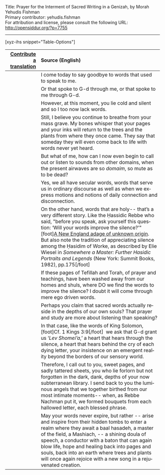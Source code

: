 <html>
<head></head>
<body>
Title: Prayer for the Interment of Sacred Writing in a Genizah, by Morah Yehudis Fishman<br />
Primary contributor: yehudis.fishman<br />
For attribution and license, please consult the following URL: <a href="http://opensiddur.org/?p=7755">http://opensiddur.org/?p=7755</a>
<p />
<hr />

[xyz-ihs snippet="Table-Options"]<table style="margin-left: auto; margin-right: auto;" class="draggable">
<thead><tr><th id="x" style="text-align: right;"><a href="/contributing/upload/">Contribute a translation</a></th><th style="text-align: left;">Source (English)</th></tr></thead>
<tbody>
<tr><td style="vertical-align:top;">
<div class="liturgy" lang="he">

</span></div></td>
 
<td style="vertical-align:top;">
<div class="english" lang="en">
I come today 
to say goodbye 
to words 
that used to speak to me.
</div></td></tr>


<tr><td style="vertical-align:top;">
<div class="liturgy" lang="he">

</span></div></td>
 
<td style="vertical-align:top;">
<div class="english" lang="en">
Or that spoke to G-d 
through me, 
or that spoke to me 
through G-d.
</div></td></tr>


<tr><td style="vertical-align:top;">
<div class="liturgy" lang="he">

</span></div></td>
 
<td style="vertical-align:top;">
<div class="english" lang="en">
However, at this moment, 
you lie cold 
and silent 
and so I too now lack words.
</div></td></tr>


<tr><td style="vertical-align:top;">
<div class="liturgy" lang="he">

</span></div></td>
 
<td style="vertical-align:top;">
<div class="english" lang="en">
Still, I believe you continue to breathe 
from your mass grave. 
My bones whisper 
that your pages and your inks 
will return to the trees and the plants 
from where they once came. 
They say that someday 
they will even come back to life 
with words never yet heard.
</div></td></tr>


<tr><td style="vertical-align:top;">
<div class="liturgy" lang="he">

</span></div></td>
 
<td style="vertical-align:top;">
<div class="english" lang="en">
But what of me, 
how can I now even begin to call out 
or listen to sounds from other domains, 
when the present airwaves are so <em>domaim</em>, 
so mute as to be dead?
</div></td></tr>


<tr><td style="vertical-align:top;">
<div class="liturgy" lang="he">

</span></div></td>
 
<td style="vertical-align:top;">
<div class="english" lang="en">
Yes, we all have secular words, 
words that serve us 
in ordinary discourse 
as well as when 
we express motions 
and notions 
of daily connection 
and disconnection.
</div></td></tr>


<tr><td style="vertical-align:top;">
<div class="liturgy" lang="he">

</span></div></td>
 
<td style="vertical-align:top;">
<div class="english" lang="en">
On the other hand, 
words that are holy-- 
that’s a very different story. 
Like the Ḥassidic Rebbe who said, 
"before you speak, 
ask yourself this question: 
‘Will your words improve the silence?’"[foot]<a href="https://books.google.com/books?id=XU1LAAAAYAAJ&q=%22improve+the+silence%22&dq=%22improve+the+silence%22&hl=en&sa=X&ei=0wwkVZ-xOoSfNvj1g8AI&ved=0CDoQ6AEwAw">A New England adage of unknown origin</a>. But also note the tradition of appreciating silence among the Ḥasidim of Worke, as described by Elie Wiesel in <em>Somewhere a Master: Further Hasidic Portraits and Legends</em> (New York: Summit Books, 1982), pp.175[/foot]
</div></td></tr>


<tr><td style="vertical-align:top;">
<div class="liturgy" lang="he">

</span></div></td>
 
<td style="vertical-align:top;">
<div class="english" lang="en">
If these pages of Tefillah and Torah, 
of prayer and teachings, 
have been washed away 
from our homes and shuls, 
where DO we find the words 
to improve the silence? 
I doubt it will come 
through mere ego driven words.
</div></td></tr>


<tr><td style="vertical-align:top;">
<div class="liturgy" lang="he">

</span></div></td>
 
<td style="vertical-align:top;">
<div class="english" lang="en">
Perhaps you claim 
that sacred words actually reside 
in the depths of our own souls? 
That prayer 
and study 
are more about listening 
than speaking?
</div></td></tr>


<tr><td style="vertical-align:top;">
<div class="liturgy" lang="he">

</span></div></td>
 
<td style="vertical-align:top;">
<div class="english" lang="en">
In that case, like the words of King Solomon,[foot]Cf. 1 Kings 3:9[/foot]&nbsp; 
we ask that G-d grant us ‘<em>Lev Shomei’a</em>,’ 
a heart that hears through the silence, 
a heart that hears behind the cry of each dying letter, 
your insistence on an emergent reality 
beyond the borders of our sensory world.
</div></td></tr>


<tr><td style="vertical-align:top;">
<div class="liturgy" lang="he">

</span></div></td>
 
<td style="vertical-align:top;">
<div class="english" lang="en">
Therefore, I call out to you, 
sweet pages, 
and sadly tattered sheets, 
you who lie forlorn 
but not forgotten 
in the dark, dank, depths 
of your now subterranean library. 
I send back to you 
the luminous angels 
that we together birthed 
from our most intimate moments-- 
when, as Rebbe Nachman put it, 
we formed bouquets 
from each hallowed letter, 
each blessed phrase.
</div></td></tr>


<tr><td style="vertical-align:top;">
<div class="liturgy" lang="he">

</span></div></td>
 
<td style="vertical-align:top;">
<div class="english" lang="en">
May your words never expire, but rather -- 
arise and inspire from their hidden tombs 
to enter a realm where they await 
a baal hasadeh, 
a master of the field, 
a Mashiach, -- 
a shining doula of speech, 
a conductor with a baton 
that can again blow life, 
hope 
and healing 
back into pages and souls, 
back into an earth 
where trees and plants 
will once again rejoice 
with a new song 
in a rejuvenated creation.
</div></td></tr>
</tbody></table>
</body>
</html>